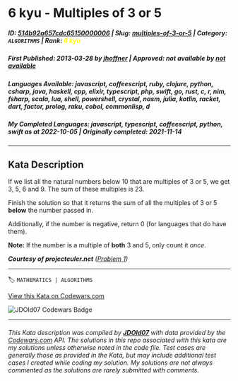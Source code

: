 # 6 kyu - Multiples of 3 or 5

##### **ID**: [514b92a657cdc65150000006](https://www.codewars.com/kata/514b92a657cdc65150000006) | **Slug**: [multiples-of-3-or-5](https://www.codewars.com/kata/514b92a657cdc65150000006) | **Category**: `ALGORITHMS` | **Rank**: <span style="color:yellow">6 kyu</span>

##### **First Published**: 2013-03-28 ***by*** [jhoffner](https://www.codewars.com/users/jhoffner) | **Approved**: *not available* ***by*** [*not available*](*https://www.codewars.com*)

##### **Languages Available**: javascript, coffeescript, ruby, clojure, python, csharp, java, haskell, cpp, elixir, typescript, php, swift, go, rust, c, r, nim, fsharp, scala, lua, shell, powershell, crystal, nasm, julia, kotlin, racket, dart, factor, prolog, raku, cobol, commonlisp, d

##### **My Completed Languages**: javascript, typescript, coffeescript, python, swift ***as at*** 2022-10-05 | **Originally completed**: 2021-11-14

---

## Kata Description


If we list all the natural numbers below 10 that are multiples of 3 or 5, we get 3, 5, 6 and 9. The sum of these multiples is 23.



Finish the solution so that it returns the sum of all the multiples of 3 or 5 **below** the number passed in. 

Additionally, if the number is negative, return 0 (for languages that do have them).



**Note:** If the number is a multiple of **both** 3 and 5, only count it *once*.

  

***Courtesy of projecteuler.net** ([Problem 1](https://projecteuler.net/problem=1))*



---


🏷 `MATHEMATICS | ALGORITHMS`


[View this Kata on Codewars.com](https://www.codewars.com/kata/514b92a657cdc65150000006)

![](https://www.codewars.com/users/jdold07/badges/large "JDOld07 Codewars Badge")

---

###### *This Kata description was compiled by [**JDOld07**](https://tpstech.dev) with data provided by the [Codewars.com](https://www.codewars.com) API.  The solutions in this repo associated with this kata are my solutions unless otherwise noted in the code file.  Test cases are generally those as provided in the Kata, but may include additional test cases I created while coding my solution.  My solutions are not always commented as the solutions are rarely submitted with comments.*
